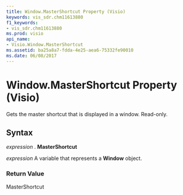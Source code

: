 ```yaml
---
title: Window.MasterShortcut Property (Visio)
keywords: vis_sdr.chm11613880
f1_keywords:
- vis_sdr.chm11613880
ms.prod: visio
api_name:
- Visio.Window.MasterShortcut
ms.assetid: ba25a8a7-fdda-4e25-aea6-75332fe90010
ms.date: 06/08/2017
---
```



# Window.MasterShortcut Property (Visio)

Gets the master shortcut that is displayed in a window. Read-only.


## Syntax

 _expression_ . **MasterShortcut**

 _expression_ A variable that represents a **Window** object.


### Return Value

MasterShortcut


